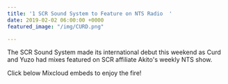 ```yaml
---
title: '1 SCR Sound System to Feature on NTS Radio  '
date: 2019-02-02 06:00:00 +0000
featured_image: "/img/CURD.png"

---
```

The SCR Sound System made its international debut this weekend as Curd and Yuzo had mixes featured on SCR affiliate Akito's weekly NTS show.

Click below Mixcloud embeds to enjoy the fire!